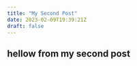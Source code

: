 ```yaml
---
title: "My Second Post"
date: 2023-02-09T19:39:21Z
draft: false
---
```


## hellow from my second post